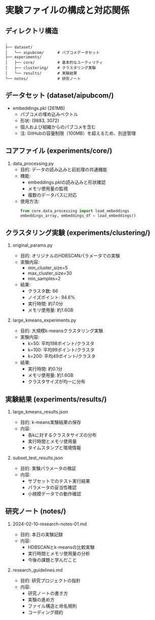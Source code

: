 # 実験ファイルの構成と対応関係

## ディレクトリ構造
```
.
├── dataset/
│   └── aipubcom/      # パブコメデータセット
├── experiments/
│   ├── core/          # 基本的なユーティリティ
│   ├── clustering/    # クラスタリング実験
│   └── results/       # 実験結果
└── notes/             # 研究ノート
```

## データセット (dataset/aipubcom/)
- embeddings.pkl (261MB)
  * パブコメの埋め込みベクトル
  * 形状: (9883, 3072)
  * 個人および組織からのパブコメを含む
  * 注: GitHubの容量制限（100MB）を超えるため、別途管理

## コアファイル (experiments/core/)
1. data_processing.py
   - 目的: データの読み込みと前処理の共通機能
   - 機能:
     * embeddings.pklの読み込みと形状確認
     * メモリ使用量の監視
     * 複数のデータパスに対応
   - 使用方法:
     ```python
     from core.data_processing import load_embeddings
     embeddings_array, embeddings_df = load_embeddings()
     ```

## クラスタリング実験 (experiments/clustering/)
1. original_params.py
   - 目的: オリジナルのHDBSCANパラメータでの実験
   - 実験内容:
     * min_cluster_size=5
     * max_cluster_size=30
     * min_samples=2
   - 結果:
     * クラスタ数: 66
     * ノイズポイント: 94.6%
     * 実行時間: 約7.0分
     * メモリ使用量: 約1.6GB

2. large_kmeans_experiments.py
   - 目的: 大規模k-meansクラスタリング実験
   - 実験内容:
     * k=50: 平均198ポイント/クラスタ
     * k=100: 平均99ポイント/クラスタ
     * k=200: 平均49ポイント/クラスタ
   - 結果:
     * 実行時間: 約0.1分
     * メモリ使用量: 約1.6GB
     * クラスタサイズが均一に分布

## 実験結果 (experiments/results/)
1. large_kmeans_results.json
   - 目的: k-means実験結果の保存
   - 内容:
     * 各kに対するクラスタサイズの分布
     * 実行時間とメモリ使用量
     * タイムスタンプと環境情報

2. subset_test_results.json
   - 目的: 実験パラメータの検証
   - 内容:
     * サブセットでのテスト実行結果
     * パラメータの妥当性確認
     * 小規模データでの動作確認

## 研究ノート (notes/)
1. 2024-02-10-research-notes-01.md
   - 目的: 本日の実験記録
   - 内容:
     * HDBSCANとk-meansの比較実験
     * 実行時間とメモリ使用量の分析
     * 今後の課題と学んだこと

2. research_guidelines.md
   - 目的: 研究プロジェクトの指針
   - 内容:
     * 研究ノートの書き方
     * 実験の進め方
     * ファイル構造と命名規則
     * コーディング規約
